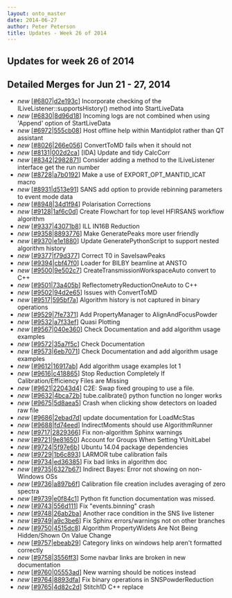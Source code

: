 ```yaml
---
layout: onto_master
date: 2014-06-27
author: Peter Peterson
title: Updates - Week 26 of 2014
---
```

Updates for week 26 of 2014
---------------------------

Detailed Merges for Jun 21 - 27, 2014
-------------------------------------
* *new* \[[#6807](http://trac.mantidproject.org/mantid/ticket/6807)\|[d2e193c](https://github.com/mantidproject/mantid/commit/d2e193cbe0d52afd29b2f7a692355d2749f583e4)\] Incorporate checking of the ILiveListener::supportsHistory() method into StartLiveData
* *new* \[[#6830](http://trac.mantidproject.org/mantid/ticket/6830)\|[8d96d18](https://github.com/mantidproject/mantid/commit/8d96d184b22f0c6c7778543da3772084ff7be8ad)\] Incoming logs are not combined when using 'Append' option of StartLiveData
* *new* \[[#6972](http://trac.mantidproject.org/mantid/ticket/6972)\|[555cb08](https://github.com/mantidproject/mantid/commit/555cb08581dad4b03d43985f11ea69ce1a36ccde)\] Host offline help within Mantidplot rather than QT assistant
* *new* \[[#8026](http://trac.mantidproject.org/mantid/ticket/8026)\|[266e056](https://github.com/mantidproject/mantid/commit/266e0563595adc4266390d520d0a688d3742ac09)\] ConvertToMD fails when it should not
* *new* \[[#8131](http://trac.mantidproject.org/mantid/ticket/8131)\|[002d2ca](https://github.com/mantidproject/mantid/commit/002d2caa22f0b65b46f1414ea6483533370eea60)\] [IDA] Update and tidy CalcCorr
* *new* \[[#8342](http://trac.mantidproject.org/mantid/ticket/8342)\|[2982871](https://github.com/mantidproject/mantid/commit/29828711ddd04bc98f1dfb06e492cf2f28e74253)\] Consider adding a method to the ILiveListener interface get the run number
* *new* \[[#8728](http://trac.mantidproject.org/mantid/ticket/8728)\|[a7b0192](https://github.com/mantidproject/mantid/commit/a7b0192001d16f87f32e8283134bb1b30cadc8e5)\] Make a use of EXPORT_OPT_MANTID_ICAT macro
* *new* \[[#8931](http://trac.mantidproject.org/mantid/ticket/8931)\|[d513e91](https://github.com/mantidproject/mantid/commit/d513e916fa0c9319f869ca84f9a218eca59af00d)\] SANS add option to provide rebinning parameters to event mode data
* *new* \[[#8948](http://trac.mantidproject.org/mantid/ticket/8948)\|[34d1f94](https://github.com/mantidproject/mantid/commit/34d1f94cee21bdb48449d9754940f007aa9d319e)\] Polarisation Corrections
* *new* \[[#9128](http://trac.mantidproject.org/mantid/ticket/9128)\|[1af6c0d](https://github.com/mantidproject/mantid/commit/1af6c0d0fd043c36d456eab7789da8dcb79e1ce1)\] Create Flowchart for top level HFIRSANS workflow algorithm
* *new* \[[#9337](http://trac.mantidproject.org/mantid/ticket/9337)\|[43071b8](https://github.com/mantidproject/mantid/commit/43071b8f4b39c4707309be2fb8c39565ed98f979)\] ILL IN16B Reduction
* *new* \[[#9358](http://trac.mantidproject.org/mantid/ticket/9358)\|[8893776](https://github.com/mantidproject/mantid/commit/8893776713f71b6552bebee280e74504d9f8be2f)\] Make GeneratePeaks more user friendly
* *new* \[[#9370](http://trac.mantidproject.org/mantid/ticket/9370)\|[e1e1880](https://github.com/mantidproject/mantid/commit/e1e1880c48751ccabcdef6a7fbe42e8bc295f32c)\] Update GeneratePythonScript to support nested algorithm history
* *new* \[[#9377](http://trac.mantidproject.org/mantid/ticket/9377)\|[f79d377](https://github.com/mantidproject/mantid/commit/f79d377e85f11423640447d3b8cd4a4e667074a7)\] Correct T0 in SaveIsawPeaks
* *new* \[[#9394](http://trac.mantidproject.org/mantid/ticket/9394)\|[cbf47f0](https://github.com/mantidproject/mantid/commit/cbf47f05dd3398b9a69a88551cf399e4e4bc4e41)\] Loader for BILBY beamline at ANSTO
* *new* \[[#9500](http://trac.mantidproject.org/mantid/ticket/9500)\|[9e502c7](https://github.com/mantidproject/mantid/commit/9e502c7b6c49537a41f74b6730d0fbad8b4e6c28)\] CreateTransmissionWorkspaceAuto convert to C++
* *new* \[[#9501](http://trac.mantidproject.org/mantid/ticket/9501)\|[73a405b](https://github.com/mantidproject/mantid/commit/73a405bfdfc74d337d961309edbd06b37758e359)\] ReflectometryReductionOneAuto to C++
* *new* \[[#9502](http://trac.mantidproject.org/mantid/ticket/9502)\|[94d2e65](https://github.com/mantidproject/mantid/commit/94d2e658c2e2509fbf365f03f91303901d148561)\] Issues with ConvertToMD
* *new* \[[#9517](http://trac.mantidproject.org/mantid/ticket/9517)\|[595bf7a](https://github.com/mantidproject/mantid/commit/595bf7ac4e0dc6272703659f03522b48202bc844)\] Algorithm history is not captured in binary operations
* *new* \[[#9529](http://trac.mantidproject.org/mantid/ticket/9529)\|[7fe7371](https://github.com/mantidproject/mantid/commit/7fe7371cc3e55535e41bf65b722fb9a4c582bb25)\] Add PropertyManager to AlignAndFocusPowder
* *new* \[[#9532](http://trac.mantidproject.org/mantid/ticket/9532)\|[a7f33ef](https://github.com/mantidproject/mantid/commit/a7f33ef7520e701b45e677c17288526c86abdc13)\] Quasi Plotting
* *new* \[[#9567](http://trac.mantidproject.org/mantid/ticket/9567)\|[040e360](https://github.com/mantidproject/mantid/commit/040e36099e0b9c97121800e6cca9b1139b441acc)\] Check Documentation and add algorithm usage examples
* *new* \[[#9572](http://trac.mantidproject.org/mantid/ticket/9572)\|[35a7f5c](https://github.com/mantidproject/mantid/commit/35a7f5c1e87e946c7da469b026a11f08914e68dc)\] Check Documentation
* *new* \[[#9573](http://trac.mantidproject.org/mantid/ticket/9573)\|[6eb7071](https://github.com/mantidproject/mantid/commit/6eb70713e4cb697f40b7311e86501b7c1fab4ecc)\] Check Documentation and add algorithm usage examples
* *new* \[[#9612](http://trac.mantidproject.org/mantid/ticket/9612)\|[16917ab](https://github.com/mantidproject/mantid/commit/16917ab7b8f21602d5e380fdd4c0b644853e24e0)\] Add algorithm usage examples lot 1
* *new* \[[#9616](http://trac.mantidproject.org/mantid/ticket/9616)\|[c418865](https://github.com/mantidproject/mantid/commit/c418865dfbc96ada28abd534f1221035ed1041a8)\] Stop Reduction Completely If Calibration/Efficiency Files are Missing
* *new* \[[#9621](http://trac.mantidproject.org/mantid/ticket/9621)\|[22043d4](https://github.com/mantidproject/mantid/commit/22043d45386c1f03a40b28fc01f398ebf913d153)\] C2E: Swap fixed grouping to use a file.
* *new* \[[#9632](http://trac.mantidproject.org/mantid/ticket/9632)\|[4bca72b](https://github.com/mantidproject/mantid/commit/4bca72bba12f59d27253e1fd396725def9919c43)\] tube.calibrate() python function no longer works
* *new* \[[#9675](http://trac.mantidproject.org/mantid/ticket/9675)\|[5d8aea5](https://github.com/mantidproject/mantid/commit/5d8aea53e465647578633df90a1430934e63cdb2)\] Crash when clicking show detectors on loaded raw file
* *new* \[[#9686](http://trac.mantidproject.org/mantid/ticket/9686)\|[2ebad7d](https://github.com/mantidproject/mantid/commit/2ebad7dfb3f3af55a1becc87996a993cef7a977e)\] update documentation for LoadMcStas
* *new* \[[#9688](http://trac.mantidproject.org/mantid/ticket/9688)\|[fd74eed](https://github.com/mantidproject/mantid/commit/fd74eede941ac8c6ced70294a2b5b4dc16bd455e)\] IndirectMoments should use AlgorithmRunner
* *new* \[[#9717](http://trac.mantidproject.org/mantid/ticket/9717)\|[2829366](https://github.com/mantidproject/mantid/commit/28293665425b5b37e08d1be752044861845e5b60)\] Fix non-algorithm Sphinx warnings
* *new* \[[#9721](http://trac.mantidproject.org/mantid/ticket/9721)\|[9e81650](https://github.com/mantidproject/mantid/commit/9e816503f527dccf5f214ac29c877779e7ea88ca)\] Account for Groups When Setting YUnitLabel
* *new* \[[#9724](http://trac.mantidproject.org/mantid/ticket/9724)\|[5f97e6b](https://github.com/mantidproject/mantid/commit/5f97e6b31a3eae8a72f2602a533026798ef887c4)\] Ubuntu 14.04 package dependencies
* *new* \[[#9729](http://trac.mantidproject.org/mantid/ticket/9729)\|[1b6c893](https://github.com/mantidproject/mantid/commit/1b6c8939c74ce5ce55f84c106b646da88fe3396d)\] LARMOR tube calibration fails
* *new* \[[#9734](http://trac.mantidproject.org/mantid/ticket/9734)\|[ed36385](https://github.com/mantidproject/mantid/commit/ed36385e17135e09c353a0086b20462ee85bd172)\] Fix bad links in algorithm doc
* *new* \[[#9735](http://trac.mantidproject.org/mantid/ticket/9735)\|[6327b67](https://github.com/mantidproject/mantid/commit/6327b675dabc374f63eed29bbf81269a4113f460)\] Indirect Bayes: Error not showing on non-Windows OSs
* *new* \[[#9736](http://trac.mantidproject.org/mantid/ticket/9736)\|[a897b6f](https://github.com/mantidproject/mantid/commit/a897b6fb6a51e1a73354cd5b303a18cc562ab431)\] Calibration file creation includes averaging of zero spectra
* *new* \[[#9739](http://trac.mantidproject.org/mantid/ticket/9739)\|[e0f84c1](https://github.com/mantidproject/mantid/commit/e0f84c16abc7df9f6a037603de7b1f524105faa9)\] Python fit function documentation was missed.
* *new* \[[#9743](http://trac.mantidproject.org/mantid/ticket/9743)\|[556d111](https://github.com/mantidproject/mantid/commit/556d1114df4728451fa291ab55ea0a3d7c269e8b)\] Fix "events.binning" crash
* *new* \[[#9748](http://trac.mantidproject.org/mantid/ticket/9748)\|[26ab2ba](https://github.com/mantidproject/mantid/commit/26ab2ba39b33f56a69f1f6262e9a961bbb615d93)\] Another race condition in the SNS live listener
* *new* \[[#9749](http://trac.mantidproject.org/mantid/ticket/9749)\|[a9c3be6](https://github.com/mantidproject/mantid/commit/a9c3be6517671bf49787b425b18035dca01c1938)\] Fix Sphinx errors/warnings not on other branches
* *new* \[[#9750](http://trac.mantidproject.org/mantid/ticket/9750)\|[4515dc8](https://github.com/mantidproject/mantid/commit/4515dc868c6ed1117212662c021234f28fdf482e)\] Algorithm PropertyWidets Are Not Being Hidden/Shown On Value Change
* *new* \[[#9757](http://trac.mantidproject.org/mantid/ticket/9757)\|[ebeab29](https://github.com/mantidproject/mantid/commit/ebeab29e60ebd9f156b418febee1711212384b4c)\] Category links on windows help aren't formatted correctly
* *new* \[[#9758](http://trac.mantidproject.org/mantid/ticket/9758)\|[3556ff3](https://github.com/mantidproject/mantid/commit/3556ff35712944f2f07de85a490aa2ba37429004)\] Some navbar links are broken in new documentation
* *new* \[[#9760](http://trac.mantidproject.org/mantid/ticket/9760)\|[05553ad](https://github.com/mantidproject/mantid/commit/05553ad37bfc6827c525b0f0e39ad16fdd416e97)\] New warning should be notices instead
* *new* \[[#9764](http://trac.mantidproject.org/mantid/ticket/9764)\|[8893dfa](https://github.com/mantidproject/mantid/commit/8893dfa3b1c15e1a49fb990c4face656f57d042d)\] Fix binary operations in SNSPowderReduction
* *new* \[[#9765](http://trac.mantidproject.org/mantid/ticket/9765)\|[4d82c2d](https://github.com/mantidproject/mantid/commit/4d82c2d535e2f92323e03290bd64e69ba34c4fe2)\] Stitch1D C++ replace
